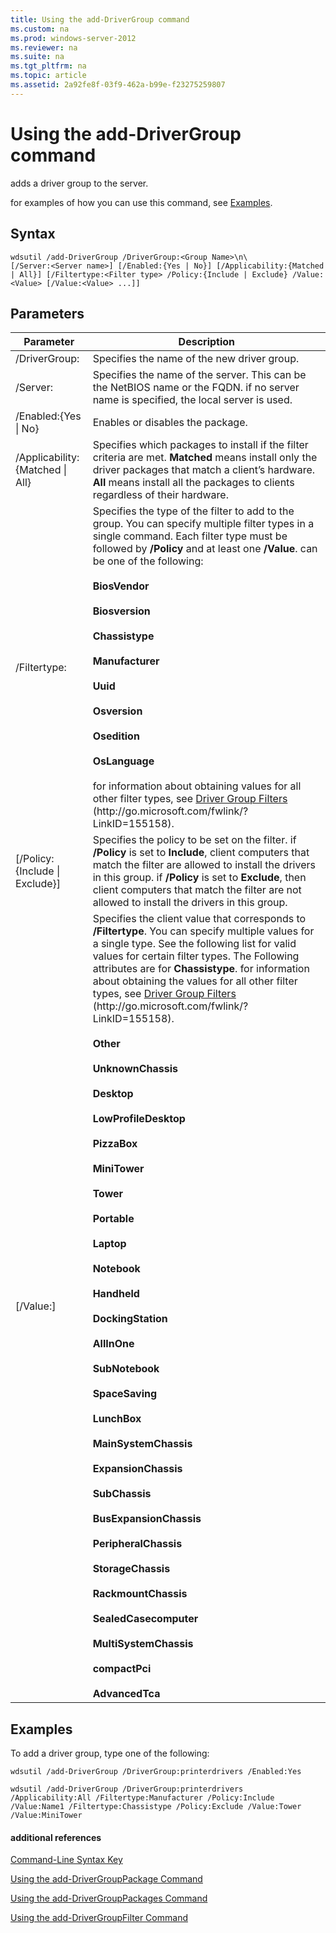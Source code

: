 ```yaml
---
title: Using the add-DriverGroup command
ms.custom: na
ms.prod: windows-server-2012
ms.reviewer: na
ms.suite: na
ms.tgt_pltfrm: na
ms.topic: article
ms.assetid: 2a92fe8f-03f9-462a-b99e-f23275259807
---
```

# Using the add-DriverGroup command
adds a driver group to the server.

for examples of how you can use this command, see [Examples](#BKMK_examples).

## Syntax

```
wdsutil /add-DriverGroup /DriverGroup:<Group Name>\n\
[/Server:<Server name>] [/Enabled:{Yes | No}] [/Applicability:{Matched | All}] [/Filtertype:<Filter type> /Policy:{Include | Exclude} /Value:<Value> [/Value:<Value> ...]]
```

## Parameters

|Parameter|Description|
|-------------|---------------|
|\/DriverGroup:<Group Name>|Specifies the name of the new driver group.|
|\/Server:<Server name>|Specifies the name of the server. This can be the NetBIOS name or the FQDN. if no server name is specified, the local server is used.|
|\/Enabled:{Yes &#124; No}|Enables or disables the package.|
|\/Applicability:{Matched &#124; All}|Specifies which packages to install if the filter criteria are met. **Matched** means install only the driver packages that match a client’s hardware. **All** means install all the packages to clients regardless of their hardware.|
|\/Filtertype:<Filtertype>|Specifies the type of the filter to add to the group. You can specify multiple filter types in a single command. Each filter type must be followed by **\/Policy** and at least one **\/Value**. <Filtertype> can be one of the following:<br /><br />**BiosVendor**<br /><br />**Biosversion**<br /><br />**Chassistype**<br /><br />**Manufacturer**<br /><br />**Uuid**<br /><br />**Osversion**<br /><br />**Osedition**<br /><br />**OsLanguage**<br /><br />for information about obtaining values for all other filter types, see [Driver Group Filters](http://go.microsoft.com/fwlink/?LinkID=155158) \(http:\/\/go.microsoft.com\/fwlink\/?LinkID\=155158\).|
|\[\/Policy:{Include &#124; Exclude}\]|Specifies the policy to be set on the filter. if **\/Policy** is set to **Include**, client computers that match the filter are allowed to install the drivers in this group. if **\/Policy** is set to **Exclude**, then client computers that match the filter are not allowed to install the drivers in this group.|
|\[\/Value:<Value>\]|Specifies the client value that corresponds to **\/Filtertype**. You can specify multiple values for a single type. See the following list for valid values for certain filter types. The Following attributes are for **Chassistype**. for information about obtaining the values for all other filter types, see [Driver Group Filters](http://go.microsoft.com/fwlink/?LinkID=155158) \(http:\/\/go.microsoft.com\/fwlink\/?LinkID\=155158\).<br /><br />**Other**<br /><br />**UnknownChassis**<br /><br />**Desktop**<br /><br />**LowProfileDesktop**<br /><br />**PizzaBox**<br /><br />**MiniTower**<br /><br />**Tower**<br /><br />**Portable**<br /><br />**Laptop**<br /><br />**Notebook**<br /><br />**Handheld**<br /><br />**DockingStation**<br /><br />**AllInOne**<br /><br />**SubNotebook**<br /><br />**SpaceSaving**<br /><br />**LunchBox**<br /><br />**MainSystemChassis**<br /><br />**ExpansionChassis**<br /><br />**SubChassis**<br /><br />**BusExpansionChassis**<br /><br />**PeripheralChassis**<br /><br />**StorageChassis**<br /><br />**RackmountChassis**<br /><br />**SealedCasecomputer**<br /><br />**MultiSystemChassis**<br /><br />**compactPci**<br /><br />**AdvancedTca**|

## <a name="BKMK_examples"></a>Examples
To add a driver group, type one of the following:

```
wdsutil /add-DriverGroup /DriverGroup:printerdrivers /Enabled:Yes
```

```
wdsutil /add-DriverGroup /DriverGroup:printerdrivers /Applicability:All /Filtertype:Manufacturer /Policy:Include /Value:Name1 /Filtertype:Chassistype /Policy:Exclude /Value:Tower /Value:MiniTower
```

#### additional references
[Command-Line Syntax Key](../../commandline-syntax-key.md)

[Using the add-DriverGroupPackage Command](using-adddrivergrouppackage-command.md)

[Using the add-DriverGroupPackages Command](using-adddrivergrouppackages-command.md)

[Using the add-DriverGroupFilter Command]()


